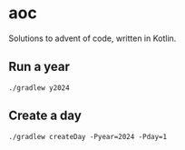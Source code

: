 # aoc

Solutions to advent of code, written in Kotlin.

## Run a year

```shell
./gradlew y2024
```

## Create a day

```shell
./gradlew createDay -Pyear=2024 -Pday=1
```
